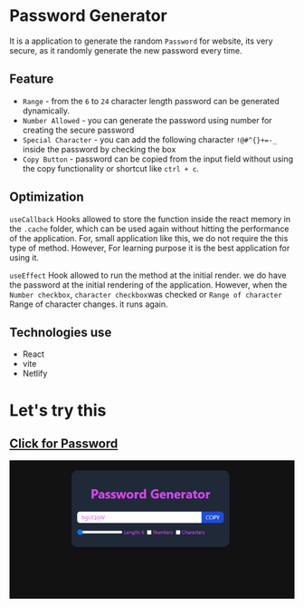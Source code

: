 # Password Generator

It is a application to generate the random `Password` for website, its very secure, as it randomly generate the new password every time.

## Feature

- `Range` - from the `6` to `24` character length password can be generated dynamically.
- `Number Allowed` - you can generate the password using number for creating the secure password
- `Special Character` - you can add the following character `!@#^{}+=-_` inside the password by checking the box
- `Copy Button` - password can be copied from the input field without using the copy functionality or shortcut like `ctrl + c`.

## Optimization

`useCallback` Hooks allowed to store the function inside the react memory in the `.cache` folder, which can be used again without hitting the performance of the application. For, small application like this, we do not require the this type of method. However, For learning purpose it is the best application for using it.

`useEffect` Hook allowed to run the method at the initial render. we do have the password at the initial rendering of the application. However, when the `Number checkbox`, `character checkbox`was checked or `Range of character` Range of character changes. it runs again.

## Technologies use

- React
- vite
- Netlify

# Let's try this

## [Click for Password](https://password-harshilsuthar.netlify.app/)

![snapshot](./snapshot.png)

